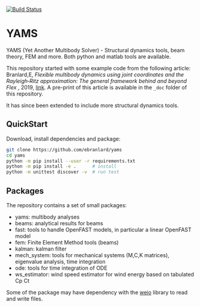[![Build Status](https://travis-ci.org/ebranlard/yams.svg?branch=master)](https://travis-ci.org/ebranlard/yams)

# YAMS
YAMS (Yet Another Multibody Solver) - Structural dynamics tools, beam theory, FEM and more.
Both python and matlab tools are available.

This repository started with some example code from the following article:
Branlard,E, *Flexible multibody dynamics using joint coordinates and the Rayleigh‐Ritz approximation: The general framework behind and beyond Flex* , 2019, [link](https://onlinelibrary.wiley.com/doi/abs/10.1002/we.2327). A pre-print of this article is available in the `_doc` folder of this repository.

It has since been extended to include more structural dynamics tools.



## QuickStart
Download, install dependencies and package:
```bash
git clone https://github.com/ebranlard/yams
cd yams
python -m pip install --user -r requirements.txt  
python -m pip install -e .      # install
python -m unittest discover -v  # run test
```

## Packages
The repository contains a set of small packages:

- yams: multibody analyses
- beams: analytical results for beams
- fast: tools to handle OpenFAST models, in particular a linear OpenFAST model
- fem: Finite Element Method tools (beams)
- kalman: kalman filter
- mech\_system: tools for mechanical systems (M,C,K matrices), eigenvalue analysis, time integration
- ode: tools for time integration of ODE
- ws\_estimator: wind speed estimator for wind energy based on tabulated Cp Ct


Some of the package may have dependency with the [weio](http://github.com/ebranlard/weio/) library to read and write files.





